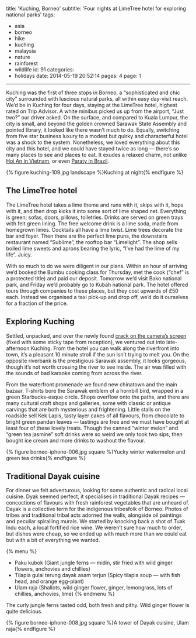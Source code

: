 title: 'Kuching, Borneo'
subtitle: 'Four nights at LimeTree hotel for exploring national parks'
tags:
  - asia
  - borneo
  - hike
  - kuching
  - malaysia
  - nature
  - rainforest
  - wildlife
id: 91
categories:
  - holidays
date: 2014-05-19 20:52:14
pages: 4
page: 1
---

Kuching was the first of three stops in Borneo, a “sophisticated and chic city” surrounded with luscious natural parks, all within easy day-visit reach. We’d be in Kuching for four days, staying at the LimeTree hotel, highest rated on Trip Advisor. A white minibus picked us up from the airport, “Just two?” our driver asked. On the surface, and compared to Kuala Lumpur, the city is small, and beyond the golden crowned Sarawak State Assembly and pointed library, it looked like there wasn’t much to do. Equally, switching from five star business luxury to a modest but quirky and characterful hotel was a shock to the system. Nonetheless, we loved everything about this city and this hotel, and we could have stayed twice as long — there’s so many places to see and places to eat. It exudes a relaxed charm, not unlike [Hoi An in Vietnam](/2012/12/hoi-an-vietnam/), or even [Paraty in Brazil](/2011/12/paraty-brazil/).

{% figure kuching-109.jpg landscape %}Kuching at night{% endfigure %}

## The LimeTree hotel

The LimeTree hotel takes a lime theme and runs with it, skips with it, hops with it, and then drop kicks it into some sort of lime shaped net. Everything is green; sofas, doors, pillows, toiletries. Drinks are served on green trays with felt green lining. The free welcome drink is a lime soda, made from homegrown limes. Cocktails all have a lime twist. Lime trees decorate the bar and foyer. Then there are the perfect lime puns, the downstairs restaurant named “Sublime”, the rooftop bar “Limelight”. The shop sells boiled lime sweets and aprons bearing the lyric, “I’ve had the lime of my life”. Juicy.

With so much to do we were diligent in our plans. Within an hour of arriving we’d booked the Bumbu cooking class for Thursday, met the cook (“chef” is a protected title) and paid our deposit. Tomorrow we’d visit Bako national park, and Friday we’d probably go to Kubah national park. The hotel offered tours through companies to these places, but they cost upwards of £50 each. Instead we organised a taxi pick-up and drop off, we’d do it ourselves for a fraction of the price.

## Exploring Kuching

Settled, unpacked, and over the newly found [crack on the camera’s screen](http://instagram.com/p/lq8qBfNFCw/ "Instagram") (fixed with some sticky tape from reception), we ventured out into late-afternoon Kuching. From the hotel you can walk along the riverfront into town, it’s a pleasant 10 minute stroll if the sun isn’t trying to melt you. On the opposite riverbank is the prestigious Sarawak assembly, it looks gorgeous, though it’s not worth crossing the river to see inside. The air was filled with the sounds of bad karaoke coming from across the river.

From the waterfront promenade we found new chinatown and the main bazaar. T-shirts bore the Sarawak emblem of a hornbill bird, wrapped in a green Starbucks-esque circle. Shops overflow onto the paths, and there are many cultural craft shops and galleries, some with classic or antique carvings that are both mysterious and frightening. Little stalls on the roadside sell Kek Lapis, tasty layer cakes of all flavours, from chocolate to bright green pandan leaves — tastings are free and we must have bought at least four of these lovely treats. Though the canned “winter melon” and “green tea jasmine” soft drinks were so weird we only took two sips, then bought ice cream and more drinks to washout the flavour.

{% figure borneo-iphone-006.jpg square %}Yucky winter watermelon and green tea drinks{% endfigure %}

## Traditional Dayak cuisine

For dinner we felt adventurous, looking for some authentic and radical local cuisine. Dyak seemed perfect, it specialises in traditional Dayak recipes — concoctions of flavours with fresh rainforest vegetables that are unheard of. Dayak is a collective term for the indigenous tribesfolk of Borneo. Photos of tribes and traditional tribal acts adorned the walls, alongside oil paintings and peculiar spiralling murals. We started by knocking back a shot of Tuak Indu each, a local fortified rice wine. We weren’t sure how much to order, but dishes were cheap, so we ended up with much more than we could eat but with a bit of everything we wanted.

{% menu %}
* Paku kubok (Giant jungle ferns — midin, stir fried with wild ginger flowers, anchovies and chillies)
* Tilapia gulai terung dayak asam terjun (Spicy tilapia soup — with fish head, and orange egg-plant)
* Ulam raja (Shallots, wild ginger flower, ginger, lemongrass, lots of chillies, anchovies, lime)
{% endmenu %}

The curly jungle ferns tasted odd, both fresh and pithy. Wild ginger flower is quite delicious.

{% figure borneo-iphone-008.jpg square %}A tower of Dayak cuisine, Ulam raja{% endfigure %}
